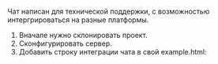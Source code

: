 Чат написан для технической поддержки, с возможностью интергрироваться на разные платформы.
1) Вначале нужно склонировать проект.
2) Сконфигурировать сервер.
3) Добавить строку интеграции чата в свой example.html:  <script src="http://path/static/js/test.js"></script>
